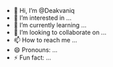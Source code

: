 - 👋 Hi, I’m @Deakvaniq
- 👀 I’m interested in ...
- 🌱 I’m currently learning ...
- 💞️ I’m looking to collaborate on ...
- 📫 How to reach me ...
- 😄 Pronouns: ...
- ⚡ Fun fact: ...

<!---
Deakvaniq/Deakvaniq is a ✨ special ✨ repository because its `README.md` (this file) appears on your GitHub profile.
You can click the Preview link to take a look at your changes.
--->
